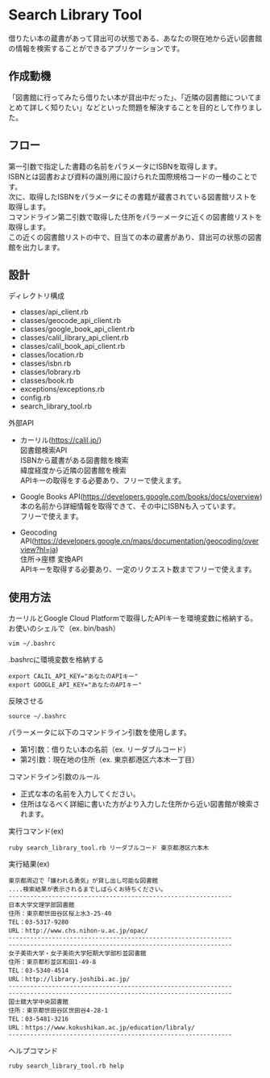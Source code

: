 # Search Library Tool

借りたい本の蔵書があって貸出可の状態である、あなたの現在地から近い図書館の情報を検索することができるアプリケーションです。 

## 作成動機

「図書館に行ってみたら借りたい本が貸出中だった」、「近隣の図書館についてまとめて詳しく知りたい」などといった問題を解決することを目的として作りました。

## フロー

第一引数で指定した書籍の名前をパラメータにISBNを取得します。  
ISBNとは図書および資料の識別用に設けられた国際規格コードの一種のことです。  
次に、取得したISBNをパラメータにその書籍が蔵書されている図書館リストを取得します。  
コマンドライン第二引数で取得した住所をパラーメータに近くの図書館リストを取得します。  
この近くの図書館リストの中で、目当ての本の蔵書があり、貸出可の状態の図書館を出力します。

## 設計

ディレクトリ構成
- classes/api_client.rb
- classes/geocode_api_client.rb
- classes/google_book_api_client.rb
- classes/calil_library_api_client.rb
- classes/calil_book_api_client.rb
- classes/location.rb
- classes/isbn.rb
- classes/lobrary.rb
- classes/book.rb
- exceptions/exceptions.rb
- config.rb
- search_library_tool.rb

外部API
- カーリル(https://calil.jp/)  
  図書館検索API  
  ISBNから蔵書がある図書館を検索  
  緯度経度から近隣の図書館を検索  
  APIキーの取得をする必要あり、フリーで使えます。

- Google Books API(https://developers.google.com/books/docs/overview)  
  本の名前から詳細情報を取得できて、その中にISBNも入っています。  
  フリーで使えます。

- Geocoding API(https://developers.google.cn/maps/documentation/geocoding/overview?hl=ja)  
  住所→座標 変換API  
  APIキーを取得する必要あり、一定のリクエスト数までフリーで使えます。

## 使用方法

カーリルとGoogle Cloud Platformで取得したAPIキーを環境変数に格納する。  
お使いのシェルで（ex. bin/bash）  
```
vim ~/.bashrc
```
.bashrcに環境変数を格納する
```
export CALIL_API_KEY="あなたのAPIキー"
export GOOGLE_API_KEY="あなたのAPIキー"
```
反映させる  
```
source ~/.bashrc
```

パラーメータに以下のコマンドライン引数を使用します。
- 第1引数：借りたい本の名前（ex. リーダブルコード）
- 第2引数：現在地の住所（ex. 東京都港区六本木一丁目）


コマンドライン引数のルール
- 正式な本の名前を入力してください。
- 住所はなるべく詳細に書いた方がより入力した住所から近い図書館が検索されます。

実行コマンド(ex)
```
ruby search_library_tool.rb リーダブルコード 東京都港区六本木
```

実行結果(ex)
```
東京都周辺で「嫌われる勇気」が貸し出し可能な図書館
....検索結果が表示されるまでしばらくお待ちください。
--------------------------------------------------------------
日本大学文理学部図書館
住所：東京都世田谷区桜上水3-25-40
TEL：03-5317-9280
URL：http://www.chs.nihon-u.ac.jp/opac/
--------------------------------------------------------------
--------------------------------------------------------------
女子美術大学・女子美術大学短期大学部杉並図書館
住所：東京都杉並区和田1-49-8
TEL：03-5340-4514
URL：http://library.joshibi.ac.jp/
--------------------------------------------------------------
--------------------------------------------------------------
国士舘大学中央図書館
住所：東京都世田谷区世田谷4-28-1
TEL：03-5481-3216
URL：https://www.kokushikan.ac.jp/education/libraly/
--------------------------------------------------------------
```

ヘルプコマンド
```
ruby search_library_tool.rb help
```
